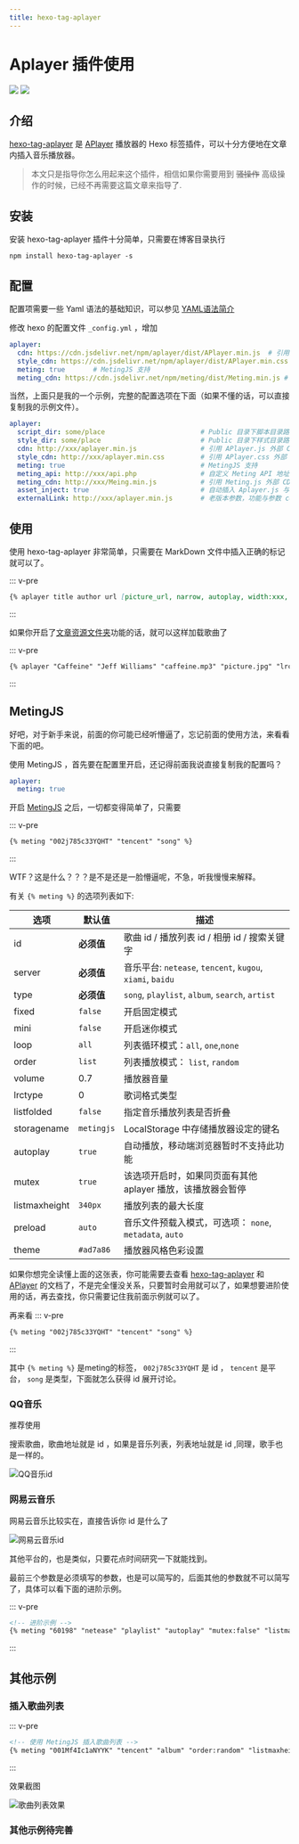 ```yaml
---
title: hexo-tag-aplayer
---
```


# Aplayer 插件使用

[![](https://img.shields.io/badge/Maintained--by-EasyHexo-42B983.svg?longCache=true&style=flat-square)](https://github.com/EasyHexo/Easy-Hexo)
[![](https://img.shields.io/badge/Author-MonoLogueChi-FE326D.svg?longCache=true&style=flat-square)](mailto:xxwhite@foxmail.com)

## 介绍

[hexo-tag-aplayer](https://github.com/MoePlayer/hexo-tag-aplayer) 是 [APlayer](https://github.com/MoePlayer/APlayer) 播放器的 Hexo 标签插件，可以十分方便地在文章内插入音乐播放器。

> 本文只是指导你怎么用起来这个插件，相信如果你需要用到 ~~骚操作~~ 高级操作的时候，已经不再需要这篇文章来指导了.

## 安装

安装 hexo-tag-aplayer 插件十分简单，只需要在博客目录执行

```batch
npm install hexo-tag-aplayer -s
```

## 配置

配置项需要一些 Yaml 语法的基础知识，可以参见 [YAML语法简介](/5-Add/5-2-yaml.html)

修改 hexo 的配置文件 `_config.yml` ，增加

```yaml
aplayer:
  cdn: https://cdn.jsdelivr.net/npm/aplayer/dist/APlayer.min.js  # 引用 APlayer.js 外部 CDN 地址 (默认不开启)
  style_cdn: https://cdn.jsdelivr.net/npm/aplayer/dist/APlayer.min.css
  meting: true       # MetingJS 支持
  meting_cdn: https://cdn.jsdelivr.net/npm/meting/dist/Meting.min.js # 引用 Meting.js 外部 CDN 地址 (默认不开启)
```

当然，上面只是我的一个示例，完整的配置选项在下面（如果不懂的话，可以直接复制我的示例文件）。

```yaml
aplayer:
  script_dir: some/place                        # Public 目录下脚本目录路径，默认: 'assets/js'
  style_dir: some/place                         # Public 目录下样式目录路径，默认: 'assets/css'
  cdn: http://xxx/aplayer.min.js                # 引用 APlayer.js 外部 CDN 地址 (默认不开启)
  style_cdn: http://xxx/aplayer.min.css         # 引用 APlayer.css 外部 CDN 地址 (默认不开启)
  meting: true                                  # MetingJS 支持
  meting_api: http://xxx/api.php                # 自定义 Meting API 地址
  meting_cdn: http://xxx/Meing.min.js           # 引用 Meting.js 外部 CDN 地址 (默认不开启)
  asset_inject: true                            # 自动插入 Aplayer.js 与 Meting.js 资源脚本, 默认开启
  externalLink: http://xxx/aplayer.min.js       # 老版本参数，功能与参数 cdn 相同
```

## 使用

使用 hexo-tag-aplayer 非常简单，只需要在 MarkDown 文件中插入正确的标记就可以了。


::: v-pre
```markdown
{% aplayer title author url [picture_url, narrow, autoplay, width:xxx, lrc:xxx] %}
```
:::

如果你开启了[文章资源文件夹](https://hexo.io/zh-cn/docs/asset-folders.html#%E6%96%87%E7%AB%A0%E8%B5%84%E6%BA%90%E6%96%87%E4%BB%B6%E5%A4%B9)功能的话，就可以这样加载歌曲了

::: v-pre
```markdown
{% aplayer "Caffeine" "Jeff Williams" "caffeine.mp3" "picture.jpg" "lrc:caffeine.txt" %}
```
:::

## MetingJS

好吧，对于新手来说，前面的你可能已经听懵逼了，忘记前面的使用方法，来看看下面的吧。

使用 MetingJS ，首先要在配置里开启，还记得前面我说直接复制我的配置吗？

```yaml
aplayer:
  meting: true
```

开启 [MetingJS](https://github.com/metowolf/MetingJS) 之后，一切都变得简单了，只需要

::: v-pre
```markdown
{% meting "002j785c33YQHT" "tencent" "song" %}
```
:::

WTF？这是什么？？？是不是还是一脸懵逼呢，不急，听我慢慢来解释。

有关  `{% meting %}`  的选项列表如下:

| 选项          | 默认值     | 描述                                                        |
| ------------- | ---------- | ----------------------------------------------------------- |
| id            | **必须值** | 歌曲 id / 播放列表 id / 相册 id / 搜索关键字                |
| server        | **必须值** | 音乐平台: `netease`, `tencent`, `kugou`, `xiami`, `baidu`   |
| type          | **必须值** | `song`, `playlist`, `album`, `search`, `artist`             |
| fixed         | `false`    | 开启固定模式                                                |
| mini          | `false`    | 开启迷你模式                                                |
| loop          | `all`      | 列表循环模式：`all`, `one`,`none`                           |
| order         | `list`     | 列表播放模式： `list`, `random`                             |
| volume        | 0.7        | 播放器音量                                                  |
| lrctype       | 0          | 歌词格式类型                                                |
| listfolded    | `false`    | 指定音乐播放列表是否折叠                                    |
| storagename   | `metingjs` | LocalStorage 中存储播放器设定的键名                         |
| autoplay      | `true`     | 自动播放，移动端浏览器暂时不支持此功能                      |
| mutex         | `true`     | 该选项开启时，如果同页面有其他 aplayer 播放，该播放器会暂停 |
| listmaxheight | `340px`    | 播放列表的最大长度                                          |
| preload       | `auto`     | 音乐文件预载入模式，可选项： `none`, `metadata`, `auto`     |
| theme         | `#ad7a86`  | 播放器风格色彩设置                                          |

如果你想完全读懂上面的这张表，你可能需要去查看 [hexo-tag-aplayer](https://github.com/MoePlayer/hexo-tag-aplayer) 和 [APlayer](https://github.com/MoePlayer/APlayer) 的文档了，不是完全懂没关系，只要暂时会用就可以了，如果想要进阶使用的话，再去查找，你只需要记住我前面示例就可以了。


再来看
::: v-pre
```markdown
{% meting "002j785c33YQHT" "tencent" "song" %}
```
:::

其中 `{% meting %}` 是meting的标签， `002j785c33YQHT` 是 id ， `tencent` 是平台， `song` 是类型，下面就怎么获得 id 展开讨论。

### QQ音乐

推荐使用

搜索歌曲，歌曲地址就是 id ，如果是音乐列表，列表地址就是 id ,同理，歌手也是一样的。

![QQ音乐id](@img/3/3-1/1.png)


### 网易云音乐

网易云音乐比较实在，直接告诉你 id 是什么了

![网易云音乐id](@img/3/3-1/2.png)

其他平台的，也是类似，只要花点时间研究一下就能找到。

最前三个参数是必须填写的参数，也是可以简写的，后面其他的参数就不可以简写了，具体可以看下面的进阶示例。


::: v-pre
```markdown
<!-- 进阶示例 -->
{% meting "60198" "netease" "playlist" "autoplay" "mutex:false" "listmaxheight:340px" "preload:none" "theme:#ad7a86"%}
```
:::

## 其他示例

### 插入歌曲列表

::: v-pre
```markdown
<!-- 使用 MetingJS 插入歌曲列表 -->
{% meting "001Mf4Ic1aNYYK" "tencent" "album" "order:random" "listmaxheight:180px" %}
```
:::

效果截图

![歌曲列表效果](@img/3/3-1/3.png)

### 其他示例待完善